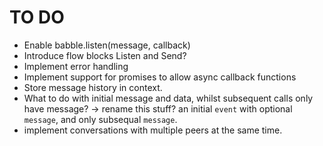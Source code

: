 # TO DO

- Enable babble.listen(message, callback)
- Introduce flow blocks Listen and Send?
- Implement error handling
- Implement support for promises to allow async callback functions
- Store message history in context.
- What to do with initial message and data, whilst subsequent calls only have
  message? -> rename this stuff? an initial `event` with optional `message`,
  and only subsequal `message`.
- implement conversations with multiple peers at the same time.
